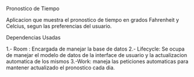 Pronostico de Tiempo

Aplicacion que muestra el pronostico de tiempo en grados Fahrenheit y Celcius, segun las preferencias del usuario.

Dependencias Usadas

1.- Room : Encargada de manejar la base de datos
2.- Lifecycle:  Se ocupa de  manejar  el modelo de datos de la interface de usuario y la actualizacion automatica de los mismos
3.-Work: maneja las peticiones  automaticas para mantener actualizado el pronostico cada dia.

